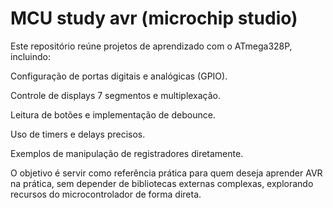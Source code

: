 # MCU study avr (microchip studio)
Este repositório reúne projetos de aprendizado com o ATmega328P, incluindo:

Configuração de portas digitais e analógicas (GPIO).

Controle de displays 7 segmentos e multiplexação.

Leitura de botões e implementação de debounce.

Uso de timers e delays precisos.

Exemplos de manipulação de registradores diretamente.

O objetivo é servir como referência prática para quem deseja aprender AVR na prática, sem depender de bibliotecas externas complexas, explorando recursos do microcontrolador de forma direta.


